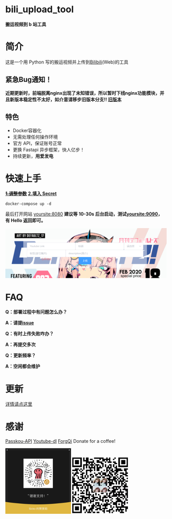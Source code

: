 # **bili_upload_tool**

**搬运视频到 b 站工具**

# 简介

这是一个用 Python 写的搬运视频并上传到[Bilibili](https://www.bilibili.com/)(Web)的工具

## 紧急Bug通知！

**近期更新时，前端脱离nginx出现了未知错误，所以暂时下线nginx功能模块，并且新版本稳定性不太好，如介意请移步旧版本分支!! [旧版本](https://github.com/googidaddy/bili_upload_tool/tree/old)**

## 特色

- Docker容器化
- 无需处理任何操作环境
- 官方 API，保证账号正常
- 更换 Fastapi 异步框架，快人亿步！
- 持续更新，**用爱发电**

# 快速上手

~~**[1.调整参数](https://github.com/googidaddy/bili_upload_tool/blob/5a2d9a51783cc55aa00f304ded88d7766bbe67df/nginx/nginx.conf#L10)**~~
**[2.填入 Secret](https://github.com/googidaddy/bili_upload_tool/blob/e93a1c0813e91164a1704a50e0871511463173cc/Docker-main/main/.env)**

```
docker-compose up -d
```

最后打开网站 <u>yoursite:8080</u>
**建议等 10-30s 后台启动，测试<u>yoursite:9090</u>，有 Hello 返回即可。**

<img src="https://raw.githubusercontent.com/googidaddy/img/master/img/20211031231624.png" alt="例图">

# FAQ

**Q：部署过程中有问题怎么办？**

**A：请提[issue](https://github.com/googidaddy/bili_upload_tool/issues/new)**

**Q：有时上传失败咋办？**

**A：再提交多次**

**Q：更新频率？**

**A：空闲都会维护**

# 更新

[详情请点这里](https://github.com/googidaddy/bili_upload_tool/tree/main/CHANGELOGS)

# 感谢

[Passkou-API](https://github.com/Passkou/bilibili-api)
[Youtube-dl](https://github.com/ytdl-org/youtube-dl)
[ForgQi](https://github.com/ForgQi)
Donate for a coffee!

<img src="https://raw.githubusercontent.com/googidaddy/img/master/wechat_pay.jpg" alt="donate by wechat" style="zoom:20%;" />

<img src="https://raw.githubusercontent.com/googidaddy/img/master/alipay.jpg" alt="alipay" style="zoom:60%;" />
